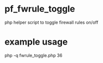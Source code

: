 # pf_fwrule_toggle
php  helper script to toggle firewall rules on/off

# example usage
php -q fwrule_toggle.php 36
